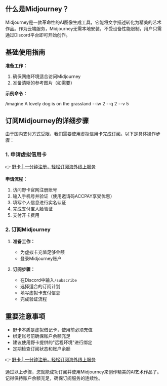## **什么是Midjourney？**

Midjourney是一款革命性的AI图像生成工具，它能将文字描述转化为精美的艺术作品。作为云端服务，Midjourney无需本地安装，不受设备性能限制，用户只需通过Discord平台即可开始创作。

## **基础使用指南**

**准备工作：**
1. 确保网络环境适合访问Midjourney
2. 准备清晰的参考图片（如需要）

**示例命令：**

/imagine A lovely dog is on the grassland --iw 2 --q 2 --v 5


## **订阅Midjourney的详细步骤**

由于国内支付方式受限，我们需要使用虚拟信用卡完成订阅。以下是具体操作步骤：

### **1. 申请虚拟信用卡**

👉 [野卡 | 一分钟注册，轻松订阅海外线上服务](https://bit.ly/bewildcard)

**申请流程：**
1. 访问野卡官网注册账号
2. 输入手机号并验证（使用邀请码ACCPAY享受优惠）
3. 填写个人信息进行实名认证
4. 完成支付宝人脸验证
5. 支付开卡费用

### **2. 订阅Midjourney**

1. **准备工作：**
   - 为虚拟卡充值足够金额
   - 登录Midjourney账户

2. **订阅步骤：**
   - 在Discord中输入`/subscribe`
   - 选择适合的订阅计划
   - 填写虚拟卡支付信息
   - 完成验证流程

## **重要注意事项**

- 野卡本质是虚拟借记卡，使用前必须充值
- 绑定账号前确保账户余额充足
- 建议使用野卡提供的"远程环境"进行绑定
- 定期检查订阅状态和账户余额

👉 [野卡 | 一分钟注册，轻松订阅海外线上服务](https://bit.ly/bewildcard)

通过以上步骤，您就能成功订阅并使用Midjourney来创作精美的AI艺术作品了。记得保持账户余额充足，确保订阅服务的连续性。